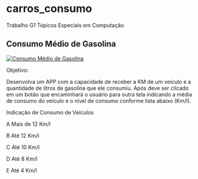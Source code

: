 # carros_consumo
Trabalho G1 Tópicos Especiais em Computação

<h2><b>Consumo Médio de Gasolina</h2></b>

[![Consumo Médio de Gasolina](http://img.youtube.com/vi/VGvDaX8bDSg/0.jpg)](https://www.youtube.com/watch?v=VGvDaX8bDSg "VGvDaX8bDSg")

Objetivo:

Desenvolva um APP com a capacidade de receber a
KM de um veículo e a quantidade de litros de
gasolina que ele consumiu. Após deve ser clicado
em um botão que encaminhará o usuário para outra
tela indicando a média de consumo do veículo e o
nível de consumo conforme lista abaixo (Km/l).

Indicação de Consumo de Veículos

A Mais de 12 Km/l

B Até 12 Km/l

C Até 10 Km/l

D Até 8 Km/l

E Até 4 Km/l
